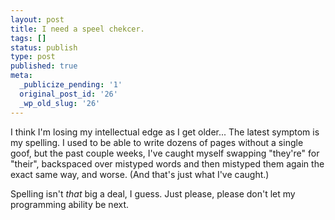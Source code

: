 ```yaml
---
layout: post
title: I need a speel chekcer.
tags: []
status: publish
type: post
published: true
meta:
  _publicize_pending: '1'
  original_post_id: '26'
  _wp_old_slug: '26'
---
```

I think I'm losing my intellectual edge as I get older...  The latest symptom is my spelling.  I used to be able to write dozens of pages without a single goof, but the past couple weeks, I've caught myself swapping "they're" for "their", backspaced over mistyped words and then mistyped them again the exact same way, and worse.  (And that's just what I've caught.)

Spelling isn't *that* big a deal, I guess.  Just please, please don't let my programming ability be next.
